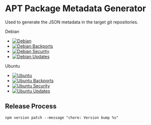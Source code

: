 # APT Package Metadata Generator

Used to generate the JSON metadata in the target git repositories.

Debian

-   [![Debian](https://github.com/apt-repositories/generator/actions/workflows/debian.yml/badge.svg)](https://github.com/apt-repositories/generator/actions/workflows/debian.yml)
-   [![Debian Backports](https://github.com/apt-repositories/generator/actions/workflows/debian-backports.yml/badge.svg)](https://github.com/apt-repositories/generator/actions/workflows/debian-backports.yml)
-   [![Debian Security](https://github.com/apt-repositories/generator/actions/workflows/debian-security.yml/badge.svg)](https://github.com/apt-repositories/generator/actions/workflows/debian-security.yml)
-   [![Debian Updates](https://github.com/apt-repositories/generator/actions/workflows/debian-updates.yml/badge.svg)](https://github.com/apt-repositories/generator/actions/workflows/debian-updates.yml)

Ubuntu

-   [![Ubuntu](https://github.com/apt-repositories/generator/actions/workflows/ubuntu.yml/badge.svg)](https://github.com/apt-repositories/generator/actions/workflows/ubuntu.yml)
-   [![Ubuntu Backports](https://github.com/apt-repositories/generator/actions/workflows/ubuntu-backports.yml/badge.svg)](https://github.com/apt-repositories/generator/actions/workflows/ubuntu-backports.yml)
-   [![Ubuntu Security](https://github.com/apt-repositories/generator/actions/workflows/ubuntu-security.yml/badge.svg)](https://github.com/apt-repositories/generator/actions/workflows/ubuntu-security.yml)
-   [![Ubuntu Updates](https://github.com/apt-repositories/generator/actions/workflows/ubuntu-updates.yml/badge.svg)](https://github.com/apt-repositories/generator/actions/workflows/ubuntu-updates.yml)

## Release Process

```shell
npm version patch --message "chore: Version bump %s"
```
